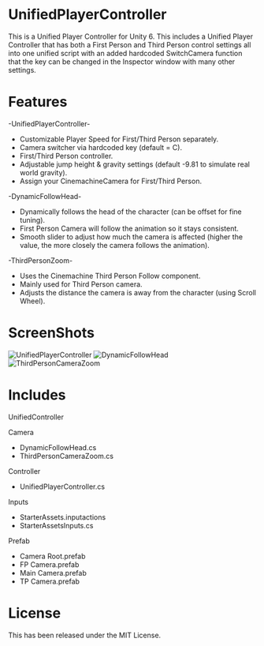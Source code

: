 # UnifiedPlayerController

This is a Unified Player Controller for Unity 6.
This includes a Unified Player Controller that has both a First Person and Third Person control settings all into one unified script with an added hardcoded SwitchCamera function that the key can be changed in the Inspector window with many other settings.

# Features

-UnifiedPlayerController-

+ Customizable Player Speed for First/Third Person separately.
+ Camera switcher via hardcoded key (default = C).
+ First/Third Person controller.
+ Adjustable jump height & gravity settings (default -9.81 to simulate real world gravity).
+ Assign your CinemachineCamera for First/Third Person.

-DynamicFollowHead-

+ Dynamically follows the head of the character (can be offset for fine tuning).
+ First Person Camera will follow the animation so it stays consistent.
+ Smooth slider to adjust how much the camera is affected (higher the value, the more closely the camera follows the animation).

-ThirdPersonZoom-

+ Uses the Cinemachine Third Person Follow component.
+ Mainly used for Third Person camera.
+ Adjusts the distance the camera is away from the character (using Scroll Wheel).

# ScreenShots

![UnifiedPlayerController](https://github.com/user-attachments/assets/84862083-b17a-496a-be24-74fe9070ef1c)
![DynamicFollowHead](https://github.com/user-attachments/assets/b71f3711-1815-40de-b7d1-2cb38e04252f)
![ThirdPersonCameraZoom](https://github.com/user-attachments/assets/292b05b5-60b4-4573-a2a4-31159be4a4e4)


# Includes

UnifiedController

Camera
* DynamicFollowHead.cs
* ThirdPersonCameraZoom.cs

Controller
* UnifiedPlayerController.cs

Inputs
* StarterAssets.inputactions
* StarterAssetsInputs.cs

Prefab
* Camera Root.prefab
* FP Camera.prefab
* Main Camera.prefab
* TP Camera.prefab

# License

This has been released under the MIT License.
